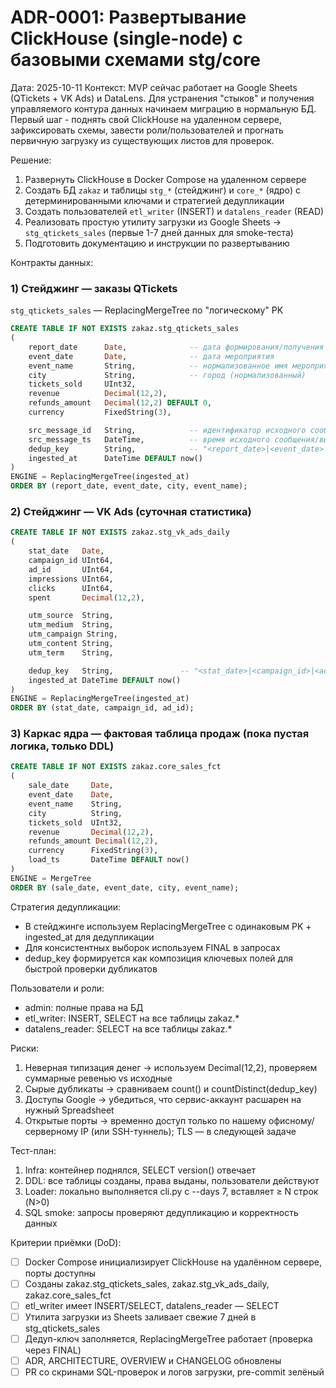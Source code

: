 # ADR-0001: Развертывание ClickHouse (single-node) с базовыми схемами stg/core

Дата: 2025-10-11
Контекст: MVP сейчас работает на Google Sheets (QTickets + VK Ads) и DataLens. Для устранения "стыков" и получения управляемого контура данных начинаем миграцию в нормальную БД. Первый шаг - поднять свой ClickHouse на удаленном сервере, зафиксировать схемы, завести роли/пользователей и прогнать первичную загрузку из существующих листов для проверок.

Решение:
1. Развернуть ClickHouse в Docker Compose на удаленном сервере
2. Создать БД `zakaz` и таблицы `stg_*` (стейджинг) и `core_*` (ядро) с детерминированными ключами и стратегией дедупликации
3. Создать пользователей `etl_writer` (INSERT) и `datalens_reader` (READ)
4. Реализовать простую утилиту загрузки из Google Sheets → `stg_qtickets_sales` (первые 1-7 дней данных для smoke-теста)
5. Подготовить документацию и инструкции по развертыванию

Контракты данных:

### 1) Стейджинг — заказы QTickets

`stg_qtickets_sales` — ReplacingMergeTree по "логическому" PK

```sql
CREATE TABLE IF NOT EXISTS zakaz.stg_qtickets_sales
(
    report_date      Date,              -- дата формирования/получения отчёта (из письма/выгрузки)
    event_date       Date,              -- дата мероприятия
    event_name       String,            -- нормализованное имя мероприятия
    city             String,            -- город (нормализованный)
    tickets_sold     UInt32,
    revenue          Decimal(12,2),
    refunds_amount   Decimal(12,2) DEFAULT 0,
    currency         FixedString(3),

    src_message_id   String,            -- идентификатор исходного сообщения/пакета
    src_message_ts   DateTime,          -- время исходного сообщения/выгрузки
    dedup_key        String,            -- "<report_date>|<event_date>|<event_name>|<city>" в lower-case
    ingested_at      DateTime DEFAULT now()
)
ENGINE = ReplacingMergeTree(ingested_at)
ORDER BY (report_date, event_date, city, event_name);
```

### 2) Стейджинг — VK Ads (суточная статистика)

```sql
CREATE TABLE IF NOT EXISTS zakaz.stg_vk_ads_daily
(
    stat_date   Date,
    campaign_id UInt64,
    ad_id       UInt64,
    impressions UInt64,
    clicks      UInt64,
    spent       Decimal(12,2),

    utm_source  String,
    utm_medium  String,
    utm_campaign String,
    utm_content String,
    utm_term    String,

    dedup_key   String,               -- "<stat_date>|<campaign_id>|<ad_id>"
    ingested_at DateTime DEFAULT now()
)
ENGINE = ReplacingMergeTree(ingested_at)
ORDER BY (stat_date, campaign_id, ad_id);
```

### 3) Каркас ядра — фактовая таблица продаж (пока пустая логика, только DDL)

```sql
CREATE TABLE IF NOT EXISTS zakaz.core_sales_fct
(
    sale_date     Date,
    event_date    Date,
    event_name    String,
    city          String,
    tickets_sold  UInt32,
    revenue       Decimal(12,2),
    refunds_amount Decimal(12,2),
    currency      FixedString(3),
    load_ts       DateTime DEFAULT now()
)
ENGINE = MergeTree
ORDER BY (sale_date, event_date, city, event_name);
```

Стратегия дедупликации:
- В стейджинге используем ReplacingMergeTree с одинаковым PK + ingested_at для дедупликации
- Для консистентных выборок используем FINAL в запросах
- dedup_key формируется как композиция ключевых полей для быстрой проверки дубликатов

Пользователи и роли:
- admin: полные права на БД
- etl_writer: INSERT, SELECT на все таблицы zakaz.*
- datalens_reader: SELECT на все таблицы zakaz.*

Риски:
1. Неверная типизация денег → используем Decimal(12,2), проверяем суммарные ревенью vs исходные
2. Сырые дубликаты → сравниваем count() и countDistinct(dedup_key)
3. Доступы Google → убедиться, что сервис-аккаунт расшарен на нужный Spreadsheet
4. Открытые порты → временно доступ только по нашему офисному/серверному IP (или SSH-туннель); TLS — в следующей задаче

Тест-план:
1. Infra: контейнер поднялся, SELECT version() отвечает
2. DDL: все таблицы созданы, права выданы, пользователи действуют
3. Loader: локально выполняется cli.py с --days 7, вставляет ≥ N строк (N>0)
4. SQL smoke: запросы проверяют дедупликацию и корректность данных

Критерии приёмки (DoD):
- [ ] Docker Compose инициализирует ClickHouse на удалённом сервере, порты доступны
- [ ] Созданы zakaz.stg_qtickets_sales, zakaz.stg_vk_ads_daily, zakaz.core_sales_fct
- [ ] etl_writer имеет INSERT/SELECT, datalens_reader — SELECT
- [ ] Утилита загрузки из Sheets заливает свежие 7 дней в stg_qtickets_sales
- [ ] Дедуп-ключ заполняется, ReplacingMergeTree работает (проверка через FINAL)
- [ ] ADR, ARCHITECTURE, OVERVIEW и CHANGELOG обновлены
- [ ] PR со скринами SQL-проверок и логов загрузки, pre-commit зелёный